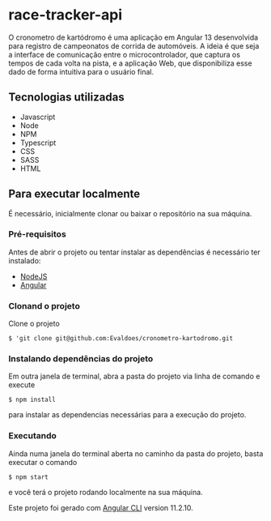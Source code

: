 # race-tracker-api

O cronometro de kartódromo é uma aplicação em Angular 13 desenvolvida para registro de campeonatos de corrida de automóveis. 
A ideia é que seja a interface de comunicação entre o microcontrolador, que captura os tempos de cada volta na pista, e a aplicação Web, que disponibiliza
esse dado de forma intuitiva para o usuário final.

## Tecnologias utilizadas
 * Javascript
 * Node
 * NPM
 * Typescript
 * CSS
 * SASS
 * HTML

## Para executar localmente
 É necessário, inicialmente clonar ou baixar o repositório na sua máquina.
 
### Pré-requisitos 
 Antes de abrir o projeto ou tentar instalar as dependências é necessário ter instalado:
  * [NodeJS](https://nodejs.org/en/)
  * [Angular](https://angular.io/cli)

### Clonand o projeto
Clone o projeto 

  `$ 'git clone git@github.com:Evaldoes/cronometro-kartodromo.git`



### Instalando dependências do projeto
Em outra janela de terminal, abra a pasta do projeto via linha de comando e execute

  `$ npm install`
  
para instalar as dependencias necessárias para a execução do projeto. 

### Executando
Ainda numa janela do terminal aberta no caminho da pasta do projeto, basta executar o comando
  
  `$ npm start `
  
e você terá o projeto rodando localmente na sua máquina.



Este projeto foi gerado com [Angular CLI](https://github.com/angular/angular-cli) version 11.2.10.
